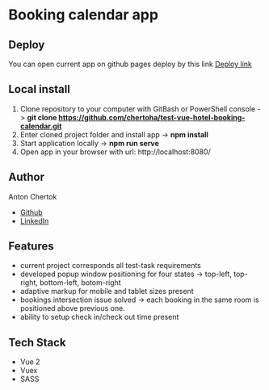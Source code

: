 # Booking calendar app

## Deploy

You can open current app on github pages deploy by this link [Deploy link](https://chertoha.github.io/test-vue-hotel-booking-calendar/)

## Local install

1. Clone repository to your computer with GitBash or PowerShell console -> **git clone https://github.com/chertoha/test-vue-hotel-booking-calendar.git**
2. Enter cloned project folder and install app -> **npm install**
3. Start application locally -> **npm run serve**
4. Open app in your browser with url: http://localhost:8080/

## Author

Anton Chertok

- [Github](https://github.com/chertoha)
- [LinkedIn](https://www.linkedin.com/in/anton-chertok/)

## Features

- current project corresponds all test-task requirements
- developed popup window positioning for four states -> top-left, top-right, bottom-left, botom-right
- adaptive markup for mobile and tablet sizes present
- bookings intersection issue solved -> each booking in the same room is positioned above previous one.
- ability to setup check in/check out time present

## Tech Stack

- Vue 2
- Vuex
- SASS
